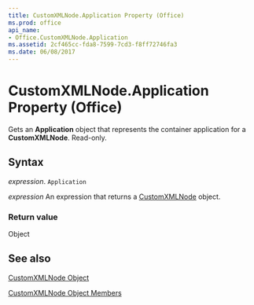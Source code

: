 ```yaml
---
title: CustomXMLNode.Application Property (Office)
ms.prod: office
api_name:
- Office.CustomXMLNode.Application
ms.assetid: 2cf465cc-fda8-7599-7cd3-f8ff72746fa3
ms.date: 06/08/2017
---
```



# CustomXMLNode.Application Property (Office)

Gets an  **Application** object that represents the container application for a **CustomXMLNode**. Read-only.


## Syntax

 _expression_. `Application`

 _expression_ An expression that returns a [CustomXMLNode](./Office.CustomXMLNode.md) object.


### Return value

Object


## See also


[CustomXMLNode Object](Office.CustomXMLNode.md)



[CustomXMLNode Object Members](./overview/Library-Reference/customxmlnode-members-office.md)

